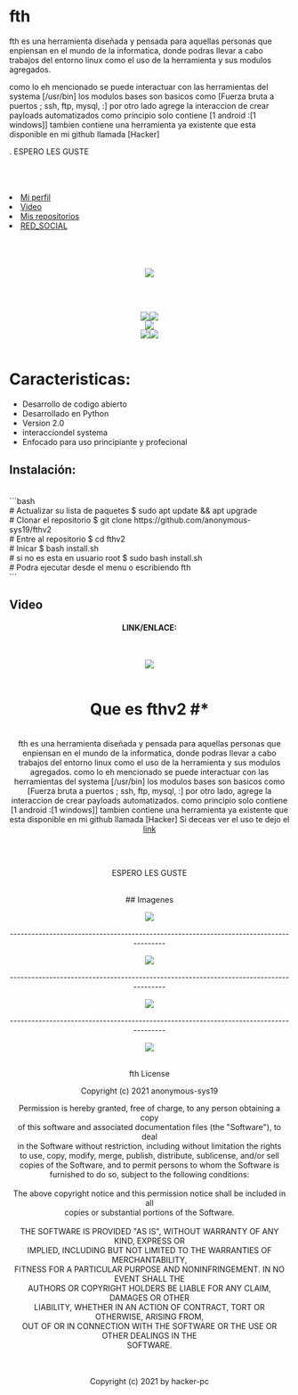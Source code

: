 # fth
fth es una herramienta diseñada y pensada para aquellas personas que enpiensan en el mundo de la informatica, donde podras llevar a cabo trabajos del entorno linux  como el uso de la herramienta y sus modulos agregados.

como lo eh mencionado se puede interactuar con las herramientas del systema [/usr/bin]
los modulos bases son basicos  como [Fuerza bruta a puertos ; ssh, ftp, mysql, :]
por otro lado agrege  la interaccion de crear payloads automatizados
como principio solo contiene [1 android :[1 windows]]
tambien contiene una herramienta ya existente que esta disponible en mi github llamada [Hacker]
                        
.                                 ESPERO LES GUSTE 
                                
<br>

<br>

</br>
<li><a href="https://github.com/anonymous-sys19">Mi perfil</a></li>
<li><a href="images/video.mkv">Video</a></li>
<li><a href="https://github.com/anonymous-sys19?tab=repositories">Mis repositorios</a></li>
<li><a href="https://www.facebook.com/greivin.mayorga.5">RED_SOCIAL</a></li>

<br>
<br></br>

<br>
<div align="center">
<img src="images/fth1.png">

</div>
  


</div>

<br></br>

<div align="center">
<img src="images/autor.svg"><img src="images/VERSION 2.0.svg"><br>
<img src="images/SUPPORTED OS LINUX.svg"><br><img src="images/licence.svg"><img src="images/PYTHON 3.9.svg">
  
</div>

<br>

#                                   Caracteristicas:

* Desarrollo de codigo abierto
* Desarrollado en Python
* Version 2.0
* interacciondel systema
* Enfocado para uso principiante y profecional

##                                   Instalación: 
<br>
  ```bash <br>
  # Actualizar su lista de paquetes
  $ sudo apt update && apt upgrade
  <br>
  # Clonar el repositorio 
  $ git clone https://github.com/anonymous-sys19/fthv2
  <br>
  # Entre al repositorio
  $ cd fthv2
  <br>
  # Inicar
  $ bash install.sh
  <br>
  # si no es esta en usuario root
  $ sudo bash install.sh
  <br>
  # Podra ejecutar desde el menu o escribiendo fth
  <br>
  ```    
<br>

## Video 
<div align='center'>
<h4 align='center'>LINK/ENLACE:</h4>
<br>

<img src="images/codes.png"><br>
<br>
# Que es fthv2 #*

<br>fth es una herramienta diseñada y pensada para aquellas personas que enpiensan en el mundo de la informatica, donde podras llevar a cabo trabajos del entorno linux 
como el uso de la herramienta y sus modulos agregados.
como lo eh mencionado se puede interactuar con las herramientas del systema [/usr/bin]
los modulos bases son basicos  como [Fuerza bruta a puertos ; ssh, ftp, mysql, :]
por otro lado, agrege  la interaccion de crear payloads automatizados.
como principio solo contiene [1 android :[1 windows]]
tambien contiene una herramienta ya existente que esta disponible en mi github llamada [Hacker]
Si deceas ver el uso te dejo el <a href="images/video.mkv"> link </a> 
<br>
<br>

</br>
                            
<p align='center'>ESPERO LES GUSTE </p>


<br>## Imagenes </br>

<img src="images/xyz.png"><br>
<p align='center'>--------------------------------------------------------------------------------------- </p>
<img src="images/help.png"><br>
<p align='center'>--------------------------------------------------------------------------------------- </p>
<img src="images/fhts.png"><br>
<p align='center'>--------------------------------------------------------------------------------------- </p>
<img src="images/fth1.png"><br>


<br>

fth License<br>

Copyright (c) 2021 anonymous-sys19<br>

Permission is hereby granted, free of charge, to any person obtaining a copy<br>
of this software and associated documentation files (the "Software"), to deal<br>
in the Software without restriction, including without limitation the rights<br>
to use, copy, modify, merge, publish, distribute, sublicense, and/or sell<br>
copies of the Software, and to permit persons to whom the Software is<br>
furnished to do so, subject to the following conditions:<br>
<br>
The above copyright notice and this permission notice shall be included in all<br>
copies or substantial portions of the Software.<br>
<br>
THE SOFTWARE IS PROVIDED "AS IS", WITHOUT WARRANTY OF ANY KIND, EXPRESS OR<br>
IMPLIED, INCLUDING BUT NOT LIMITED TO THE WARRANTIES OF MERCHANTABILITY,<br>
FITNESS FOR A PARTICULAR PURPOSE AND NONINFRINGEMENT. IN NO EVENT SHALL THE<br>
AUTHORS OR COPYRIGHT HOLDERS BE LIABLE FOR ANY CLAIM, DAMAGES OR OTHER<br>
LIABILITY, WHETHER IN AN ACTION OF CONTRACT, TORT OR OTHERWISE, ARISING FROM,<br>
OUT OF OR IN CONNECTION WITH THE SOFTWARE OR THE USE OR OTHER DEALINGS IN THE<br>
SOFTWARE.<br>
<br>
<br>

<p align='center'>Copyright (c) 2021 by hacker-pc </p>

